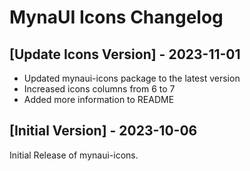 # MynaUI Icons Changelog

## [Update Icons Version] - 2023-11-01

- Updated mynaui-icons package to the latest version
- Increased icons columns from 6 to 7
- Added more information to README

## [Initial Version] - 2023-10-06

Initial Release of mynaui-icons.
